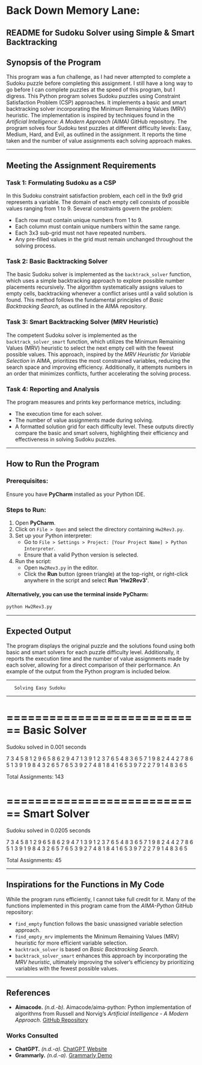 # Back Down Memory Lane: 
## README for Sudoku Solver using Simple & Smart Backtracking

## Synopsis of the Program
This program was a fun challenge, as I had never attempted to complete a Sudoku puzzle before completing this assignment. I still have a long way to go before I can complete puzzles at the speed of this program, but I digress. This Python program solves Sudoku puzzles using Constraint Satisfaction Problem (CSP) approaches. It implements a basic and smart backtracking solver incorporating the Minimum Remaining Values (MRV) heuristic. The implementation is inspired by techniques found in the *Artificial Intelligence: A Modern Approach (AIMA)* GitHub repository. The program solves four Sudoku test puzzles at different difficulty levels: Easy, Medium, Hard, and Evil, as outlined in the assignment. It reports the time taken and the number of value assignments each solving approach makes.

---

## Meeting the Assignment Requirements

### Task 1: Formulating Sudoku as a CSP
In this Sudoku constraint satisfaction problem, each cell in the 9x9 grid represents a variable. The domain of each empty cell consists of possible values ranging from 1 to 9. Several constraints govern the problem:
- Each row must contain unique numbers from 1 to 9.
- Each column must contain unique numbers within the same range.
- Each 3x3 sub-grid must not have repeated numbers.
- Any pre-filled values in the grid must remain unchanged throughout the solving process.

### Task 2: Basic Backtracking Solver
The basic Sudoku solver is implemented as the `backtrack_solver` function, which uses a simple backtracking approach to explore possible number placements recursively. The algorithm systematically assigns values to empty cells, backtracking whenever a conflict arises until a valid solution is found. This method follows the fundamental principles of *Basic Backtracking Search*, as outlined in the AIMA repository.

### Task 3: Smart Backtracking Solver (MRV Heuristic)
The competent Sudoku solver is implemented as the `backtrack_solver_smart` function, which utilizes the Minimum Remaining Values (MRV) heuristic to select the next empty cell with the fewest possible values. This approach, inspired by the *MRV Heuristic for Variable Selection* in AIMA, prioritizes the most constrained variables, reducing the search space and improving efficiency. Additionally, it attempts numbers in an order that minimizes conflicts, further accelerating the solving process.

### Task 4: Reporting and Analysis
The program measures and prints key performance metrics, including:
- The execution time for each solver.
- The number of value assignments made during solving.
- A formatted solution grid for each difficulty level.
These outputs directly compare the basic and smart solvers, highlighting their efficiency and effectiveness in solving Sudoku puzzles.

---

## How to Run the Program
### Prerequisites:
Ensure you have **PyCharm** installed as your Python IDE.

### Steps to Run:
1. Open **PyCharm**.
2. Click on `File > Open` and select the directory containing `Hw2Rev3.py`.
3. Set up your Python interpreter:
   - Go to `File > Settings > Project: [Your Project Name] > Python Interpreter`.
   - Ensure that a valid Python version is selected.
4. Run the script:
   - Open `Hw2Rev3.py` in the editor.
   - Click the **Run** button (green triangle) at the top-right, or right-click anywhere in the script and select **Run 'Hw2Rev3'**.

#### Alternatively, you can use the terminal inside PyCharm:
```bash
python Hw2Rev3.py
```

---

## Expected Output
The program displays the original puzzle and the solutions found using both basic and smart solvers for each puzzle difficulty level. Additionally, it reports the execution time and the number of value assignments made by each solver, allowing for a direct comparison of their performance. An example of the output from the Python program is included below.
******************************
       Solving Easy Sudoku
******************************


============================
        Basic Solver
============================
Sudoku solved in 0.001 seconds

7  3  4  5  8  1  2  9  6
5  8  6  2  9  4  7  1  3
9  1  2  3  7  6  5  4  8
3  6  5  7  1  9  8  2  4
4  2  7  8  6  5  1  3  9
1  9  8  4  3  2  6  5  7
6  5  3  9  2  7  4  8  1
8  4  1  6  5  3  9  7  2
2  7  9  1  4  8  3  6  5


Total Assignments: 143 


============================
        Smart Solver
============================
Sudoku solved in 0.0205 seconds

7  3  4  5  8  1  2  9  6
5  8  6  2  9  4  7  1  3
9  1  2  3  7  6  5  4  8
3  6  5  7  1  9  8  2  4
4  2  7  8  6  5  1  3  9
1  9  8  4  3  2  6  5  7
6  5  3  9  2  7  4  8  1
8  4  1  6  5  3  9  7  2
2  7  9  1  4  8  3  6  5


Total Assignments: 45 

---

## Inspirations for the Functions in My Code
While the program runs efficiently, I cannot take full credit for it. Many of the functions implemented in this program came from the *AIMA-Python* GitHub repository:
- `find_empty` function follows the basic unassigned variable selection approach.
- `find_empty_mrv` implements the Minimum Remaining Values (MRV) heuristic for more efficient variable selection.
- `backtrack_solver` is based on *Basic Backtracking Search*.
- `backtrack_solver_smart` enhances this approach by incorporating the *MRV heuristic*, ultimately improving the solver’s efficiency by prioritizing variables with the fewest possible values.

---

## References
- **Aimacode.** *(n.d.-b).* Aimacode/aima-python: Python implementation of algorithms from Russell and Norvig’s *Artificial Intelligence - A Modern Approach*. [GitHub Repository](https://github.com/aimacode/aima-python)

### Works Consulted
- **ChatGPT.** *(n.d.-a).* [ChatGPT Website](https://chatgpt.com/)
- **Grammarly.** *(n.d.-a).* [Grammarly Demo](https://app.grammarly.com/demo)
